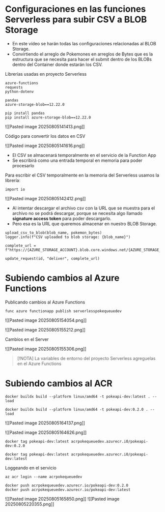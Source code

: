 
# Configuraciones en las funciones Serverless para subir CSV a BLOB Storage

- En este vídeo se harán todas las configuraciones relacionadas al BLOB Storage.
- Convirtiendo el arreglo de Pokemones en arreglos de Bytes que es la estructura que se necesita para hacer el submit dentro de los BLOBs dentro del Container donde estarán los CSV.

Librerías usadas en proyecto Serverless

```
azure-functions
requests
python-dotenv

pandas
azure-storage-blob==12.22.0
```

```
pip install pandas
pip install azure-storage-blob==12.22.0
```

![[Pasted image 20250805141413.png]]

Código para convertir los datos en CSV

![[Pasted image 20250805141616.png]]

- El CSV se almacenará temporalmente en el servicio de la Function App 
- Se escribirá como una entrada temporal en memoria para poder procesarlo

Para escribir el CSV temporalmente en la memoria del Serverless usamos la librería:

```
import io
```

![[Pasted image 20250805142412.png]]

- Al intentar descargar el archivo csv con la URL que se muestra para el archivo no se podrá descargar, porque se necesita algo llamado **signature access token** para poder descargarlo.
- Pero esa es la URL que queremos almacenar en nuestro BLOB Storage.

```
upload_csv_to_blob(blob_name, pokemon_bytes)
logger.info(f"CSV uploaded to blob storage: {blob_name}")

complete_url = f"https://{AZURE_STORAGE_ACCOUNT}.blob.core.windows.net/{AZURE_STORAGE_CONTAINER_NAME}/{blob_name}"

update_request(id, "deliver", complete_url)
```

# Subiendo cambios al Azure Functions

Publicando cambios al Azure Functions

```
func azure functionapp publish serverlesspokequeuedev
```

![[Pasted image 20250805154054.png]]

![[Pasted image 20250805155212.png]]

Cambios en el Server

![[Pasted image 20250805155306.png]]

> [!NOTA]
> La variables de entorno del proyecto Serverless agreguelas en el Azure Functions 

# Subiendo cambios al ACR

```
docker buildx build --platform linux/amd64 -t pokeapi-dev:latest . --load
```

```
docker buildx build --platform linux/amd64 -t pokeapi-dev:0.2.0 . --load

```

![[Pasted image 20250805164137.png]]

![[Pasted image 20250805164626.png]]

```
docker tag pokeapi-dev:latest acrpokequeuedev.azurecr.i0/pokeapi-dev:0.2.0

docker tag pokeapi-dev:latest acrpokequeuedev.azurecr.i0/pokeapi-dev:latest
```

Loggeando en el servicio

```
az acr login --name acrpokequeuedev
```

```
docker push acrpokequeuedev.azurecr.io/pokeapi-dev:0.2.0
docker push acrpokequeuedev.azurecr.io/pokeapi-dev:latest
```

![[Pasted image 20250805165850.png]]
![[Pasted image 20250805220355.png]]













